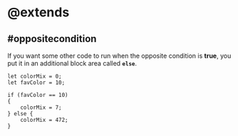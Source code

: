 # @extends

## #oppositecondition

If you want some other code to run when the opposite condition is **true**, you put it in an additional block area called **`else`**.

```block
let colorMix = 0;
let favColor = 10;

if (favColor == 10)
{
    colorMix = 7;
} else {
    colorMix = 472;
}
```